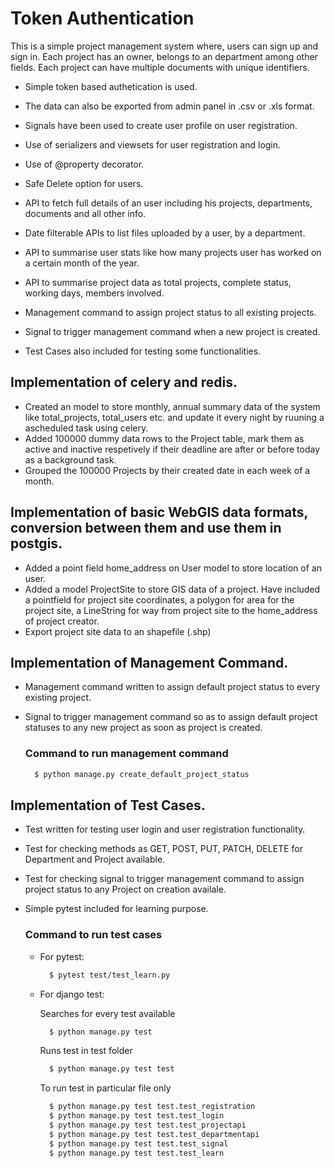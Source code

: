 # Token Authentication  
This is a simple project management system where, users can sign up and sign in. 
Each project has an owner, belongs to an department among other fields. 
Each project can have multiple documents with unique identifiers. 

* Simple token based authetication is used.

* The data can also be exported from admin panel in .csv or .xls format.

* Signals have been used to create user profile on user registration.

* Use of serializers and viewsets for user registration and login.

* Use of @property decorator.

* Safe Delete option for users.

* API to fetch full details of an user including his projects, departments, documents and all other info.

* Date filterable APIs to list files uploaded by a user, by a department.

* API to summarise user stats like how many projects user has worked on a certain month of the year.

* API to summarise project data as total projects, complete status, working days, members involved.

* Management command to assign project status to all existing projects.

* Signal to trigger management command when a new project is created.

* Test Cases also included for testing some functionalities.

## Implementation of celery and redis.
* Created an model to store monthly, annual summary data of the system like total_projects, total_users etc. and update it every night by ruuning a     ascheduled task using celery.
* Added 100000 dummy data rows to the Project table, mark them as active and inactive respetively if their deadline are after or before today as a background task.
* Grouped the 100000 Projects by their created date in each week of a month.

## Implementation of basic WebGIS data formats, conversion between them and use them in postgis.
* Added a point field home_address on User model to store location of an user.
* Added a model ProjectSite to store GIS data of a project. Have included a pointfield for project site coordinates, a polygon for area for the project site, a LineString for way from project site to the home_address of project creator.
* Export project site data to an shapefile (.shp)

## Implementation of Management Command.
* Management command written to assign default project status to every existing project.
* Signal to trigger management command so as to assign default project statuses to any new project as soon as project is created.

   ### Command to run management command
  ```sh
    $ python manage.py create_default_project_status
  ```

## Implementation of Test Cases.
* Test written for testing user login and user registration functionality.
* Test for checking methods as GET, POST, PUT, PATCH, DELETE for Department and Project available.
* Test for checking signal to trigger management command to assign project status to any Project on creation availale.
* Simple pytest included for learning purpose.

  ### Command to run test cases
  * For pytest:
     ```sh
       $ pytest test/test_learn.py
     ```

  * For django test:
    
     Searches for every test available
     ```sh
       $ python manage.py test
     ```
   
     Runs test in test folder
     ```sh
       $ python manage.py test test
     ```
   
     To run test in particular file only
     ```sh
       $ python manage.py test test.test_registration
       $ python manage.py test test.test_login
       $ python manage.py test test.test_projectapi
       $ python manage.py test test.test_departmentapi
       $ python manage.py test test.test_signal
       $ python manage.py test test.test_learn
     ```
  
  
